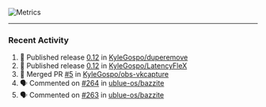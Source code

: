 ![Metrics](https://metrics.lecoq.io/KyleGospo?template=classic&base=header%2C%20activity%2C%20community%2C%20repositories%2C%20metadata&base.indepth=false&base.hireable=false&base.skip=false&config.timezone=America%2FLos_Angeles)

---
### Recent Activity
<!--START_SECTION:activity-->
1. 🚀 Published release [0.12](https://github.com/KyleGospo/duperemove/releases/tag/0.12) in [KyleGospo/duperemove](https://github.com/KyleGospo/duperemove)
2. 🚀 Published release [0.12](https://github.com/KyleGospo/LatencyFleX/releases/tag/0.12) in [KyleGospo/LatencyFleX](https://github.com/KyleGospo/LatencyFleX)
3. 🎉 Merged PR [#5](https://github.com/KyleGospo/obs-vkcapture/pull/5) in [KyleGospo/obs-vkcapture](https://github.com/KyleGospo/obs-vkcapture)
4. 🗣 Commented on [#264](https://github.com/ublue-os/bazzite/issues/264#issuecomment-1707288824) in [ublue-os/bazzite](https://github.com/ublue-os/bazzite)
5. 🗣 Commented on [#263](https://github.com/ublue-os/bazzite/issues/263#issuecomment-1707067709) in [ublue-os/bazzite](https://github.com/ublue-os/bazzite)
<!--END_SECTION:activity-->
